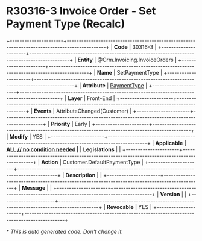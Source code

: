 ﻿---
erp.type: front-end-business-rule
erp.entity: Crm.Invoicing.InvoiceOrders
---

# R30316-3 Invoice Order - Set Payment Type (Recalc)
+----------------------+----------------------------------------------------------------------------------------------+
| **Code**             | 30316-3                                                                                      |
+----------------------+----------------------------------------------------------------------------------------------+
| **Entity**           | @Crm.Invoicing.InvoiceOrders                                                                 |
+----------------------+----------------------------------------------------------------------------------------------+
| **Name**             | SetPaymentType                                                                               |
+----------------------+----------------------------------------------------------------------------------------------+
| **Attribute**        | [PaymentType](../entities/Crm.Invoicing.InvoiceOrders.md#paymenttype)                        |
+----------------------+----------------------------------------------------------------------------------------------+
| **Layer**            | Front-End                                                                                    |
+----------------------+----------------------------------------------------------------------------------------------+
| **Events**           | AttributeChanged(Customer)                                                                   |
+----------------------+----------------------------------------------------------------------------------------------+
| **Priority**         | Early                                                                                        |
+----------------------+----------------------------------------------------------------------------------------------+
| **Modify**           | YES                                                                                          |
+----------------------+----------------------------------------------------------------------------------------------+
| **Applicable         | [ALL // no condition needed](xref:applicable-legislations)                                   |
| Legislations**       |                                                                                              |
+----------------------+----------------------------------------------------------------------------------------------+
| **Action**           | Customer.DefaultPaymentType                                                                  |
+----------------------+----------------------------------------------------------------------------------------------+
| **Description**      |                                                                                              |
+----------------------+----------------------------------------------------------------------------------------------+
| **Message**          |                                                                                              |
+----------------------+----------------------------------------------------------------------------------------------+
| **Version**          |                                                                                              |
+----------------------+----------------------------------------------------------------------------------------------+
| **Revocable**        | YES                                                                                          |
+----------------------+----------------------------------------------------------------------------------------------+

*\* This is auto generated code. Don't change it.*
